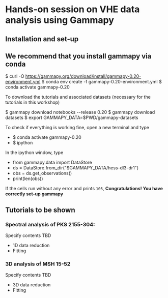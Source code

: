 # Hands-on session on VHE data analysis using Gammapy

## Installation and set-up 

## We recommend that you install gammapy via conda

$ curl -O https://gammapy.org/download/install/gammapy-0.20-environment.yml
$ conda env create -f gammapy-0.20-environment.yml
$ conda activate gammapy-0.20

To download the tutorials and associated datasets (necessary for the tutorials in this workshop)

$ gammapy download notebooks --release 0.20
$ gammapy download datasets
$ export GAMMAPY_DATA=$PWD/gammapy-datasets

To check if everything is working fine, open a new terminal and type

- $ conda activate gammapy-0.20
- $ ipython

In the ipython window, type
- from gammapy.data import DataStore
- ds = DataStore.from_dir("$GAMMAPY_DATA/hess-dl3-dr1")
- obs = ds.get_observations()
- print(len(obs))

If the cells run without any error and prints `105`, **Congratulations! You have correctly set-up gammapy**

## Tutorials to be shown
### Spectral analysis of PKS 2155-304:
Specify contents TBD
-   1D data reduction
-   Fitting
### 3D analysis of MSH 15-52 
Specify contents TBD
-   3D data reduction
-   Fitting
